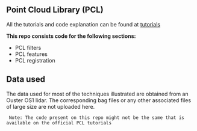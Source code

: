 ## Point Cloud Library (PCL)


All the tutorials and code explanation can be found at [tutorials](https://pcl-tutorials.readthedocs.io/en/latest/)

**This repo consists code for the following sections:**
 - PCL filters
 - PCL features
 - PCL registration


Data used
---------

The data used for most of the techniques illustrated are obtained from an Ouster OS1 lidar.
The corresponding bag files or any other associated files of large size are not uploaded here.

```
 Note: The code present on this repo might not be the same that is available on the official PCL tutorials

```